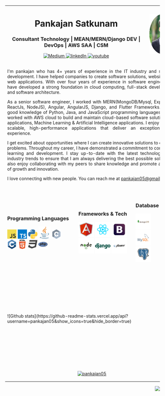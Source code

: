 <div> </div>
<table align="center" border="0" cellspacing="0" cellpadding="0">
  <tr>
    <td colspan=8 align="center" > 
      <h1> Pankajan Satkunam </h1>
      <h3> Consultant Technology | MEAN/MERN/Django DEV | DevOps | AWS SAA | CSM </h3>
      <p align="center">
        <a href="https://medium.com/@pankajan05">
          <img src="https://img.shields.io/badge/Medium-pankajan05-green?style=for-the-badge&logo=medium" alt="Medium" />
        </a>
        <a href="http://linkedin.com/pankajan05">
          <img src="https://img.shields.io/badge/linkedIn-pankajan05-blue?style=for-the-badge&logo=linkedIn" alt="linkedIn"/>
        </a>
<!--         <a href="https://www.instagram.com/pankajan05_/">
          <img src="https://img.shields.io/badge/Instagram-Pankajan05-orange?style=for-the-badge&logo=instagram" alt="instagram"/>
        </a> -->
        <a href="https://www.youtube.com/channel/UCR7mAHRmmErd6Io_cjkhWNQ">
          <img src="https://img.shields.io/badge/YouTube-Pankajan05-red?style=for-the-badge&logo=youtube" alt="youtube"/>
        </a>
      </p>
    </td>
    <td  colspan=4 align=center><img src="https://github.com/pankajan05/pankajan05/blob/main/profiles.png" style="height:130px;"></td>
  </tr>
  <tr>
    <td colspan=12 align="justify" >
      <p>I'm pankajan who has 4+ years of experience in the IT industry and software development. I have helped companies to create software solutions, websites, and web applications. With over four years of experience in software engineering, I have developed a strong foundation in cloud computing, full-stack development, and software architecture.

As a senior software engineer, I worked with MERN(MongoDB/Mysql, ExpressJS, ReactJs, NodeJS), Angular, AngularJS, Django, and Flutter Frameworks. I Have good knowledge of Python, Java, and JavaScript programming languages. I Have worked with AWS cloud to build and maintain cloud-based software solutions, IoT applications, Machine Learning & Artificial Intelligence applications. I enjoy building scalable, high-performance applications that deliver an exceptional user experience.

I get excited about opportunities where I can create innovative solutions to complex problems. Throughout my career, I have demonstrated a commitment to continuous learning and development. I stay up-to-date with the latest technologies and industry trends to ensure that I am always delivering the best possible solutions. I also enjoy collaborating with my peers to share knowledge and promote a culture of growth and innovation.

I love connecting with new people. You can reach me at pankajan05@gmail.com.</p>
    </td>
  </tr>
  <tr >
    <td colspan=3>
    <h3>Programming Languages</h3>
    <img src="https://github.com/pankajan05/pankajan05/blob/main/logo/javascript.png" height="30px"> 
    <img src="https://github.com/pankajan05/pankajan05/blob/main/logo/typescript.png" height="30px">  
    <img src="https://github.com/pankajan05/pankajan05/blob/main/logo/python.png" height="30px"> 
    <img src="https://github.com/pankajan05/pankajan05/blob/main/logo/java.png" height="40px">   
    <img src="https://github.com/pankajan05/pankajan05/blob/main/logo/c.png" height="30px"> 
      <br>
    <img src="https://github.com/pankajan05/pankajan05/blob/main/logo/cpp.png" height="30px">        
    <img src="https://github.com/pankajan05/pankajan05/blob/main/logo/html.png" height="30px">    
    <img src="https://github.com/pankajan05/pankajan05/blob/main/logo/css.png" height="30px">     
    <img src="https://github.com/pankajan05/pankajan05/blob/main/logo/php.png" height="30px">    
    </td>
    <td colspan=3>
      <h3>Frameworks & Tech</h3>
      <img src="https://github.com/pankajan05/pankajan05/blob/main/logo/angular.svg" height="50px"> 
      <img src="https://github.com/pankajan05/pankajan05/blob/main/logo/react.svg" height="50px"> 
      <img src="https://github.com/pankajan05/pankajan05/blob/main/logo/boostrap.svg" height="50px">  <br>
      <img src="https://github.com/pankajan05/pankajan05/blob/main/logo/nodejs.svg" height="50px"> 
      <img src="https://github.com/pankajan05/pankajan05/blob/main/logo/django.svg" height="50px">
      <img src="https://github.com/pankajan05/pankajan05/blob/main/logo/jquery.svg" height="50px">
    </td>
    <td colspan=3>
      <h3>Database</h3>
      <img src="https://github.com/pankajan05/pankajan05/blob/main/logo/mongodb.svg" height="50px"> 
      <img src="https://github.com/pankajan05/pankajan05/blob/main/logo/mysql.svg" height="50px"> 
      <img src="https://github.com/pankajan05/pankajan05/blob/main/logo/postgresql.svg" height="50px"> 
    </td>
    <td colspan=3>
      <h3>Tools</h3>
      <img src="https://github.com/pankajan05/pankajan05/blob/main/logo/git.svg" height="50px"> 
      <img src="https://github.com/pankajan05/pankajan05/blob/main/logo/github.svg" height="50px"> 
      <img src="https://github.com/pankajan05/pankajan05/blob/main/logo/docker.svg" height="50px"> 
      <img src="https://github.com/pankajan05/pankajan05/blob/main/logo/npm.svg" height="50px"> 
    </td>
  </tr>
  <tr>
    <td colspan=6>
      ![Github stats](https://github-readme-stats.vercel.app/api?username=pankajan05&show_icons=true&hide_border=true) 
    </td>
    <td colspan=6>
      <img src="https://media.giphy.com/media/Y0uU6oq3hJ1Gu2Er1q/giphy.gif" height="300px" align="right">
    </td>
  </tr>
  <tr>
    <td colspan=12>
      <p align="center"> <a href="https://github.com/ryo-ma/github-profile-trophy"><img src="https://github-profile-trophy.vercel.app/?username=pankajan05" alt="pankajan05" /></a> </p>      
    </td>
  </tr>
  
</table>




<img src="https://media.giphy.com/media/SqeaJvuHTby1fW2wdL/giphy.gif" height="200px" align="right">










